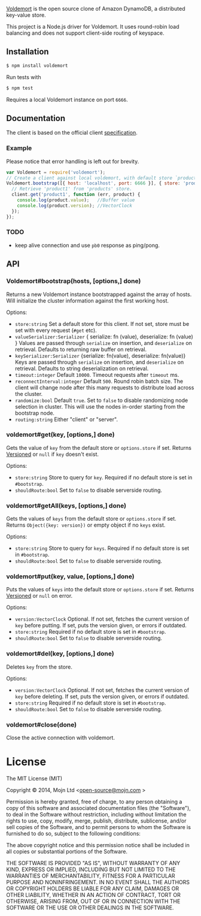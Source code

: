 [Voldemort](http://github.com/voldemort/voldemort) is the open source clone of Amazon DynamoDB, a distributed key-value store.

This project is a Node.js driver for Voldemort. It uses round-robin load balancing and does not support client-side routing of keyspace.

## Installation

```bash
$ npm install voldemort
```

Run tests with

```bash
$ npm test
```

Requires a local Voldemort instance on port `6666`.

## Documentation

The client is based on the official client [specification](https://github.com/voldemort/voldemort/wiki/Writing-own-client-for-Voldemort).

### Example

Please notice that error handling is left out for brevity.

```js
var Voldemort = require('voldemort');
// Create a client against local voldemort, with default store `products`.
Voldemort.bootstrap([{ host: 'localhost', port: 6666 }], { store: 'products' }, function (err, client) {
  // Retrieve 'product1' from 'products' store.
  client.get('product1', function (err, product) {
    console.log(product.value);   //Buffer value
    console.log(product.version); //VectorClock
  });
});
```

### TODO

  * keep alive connection and use `pb0` response as ping/pong.


## API

### Voldemort#bootstrap(hosts, [options,] done)

Returns a new Voldemort instance bootstrapped against the array of hosts.
Will initialize the cluster information against the first working host.

Options:
  * `store:string` Set a default store for this client. If not set, store must
    be set with every request (`#get` etc).
  * `valueSerializer:Serializer` { serialize: fn (value), deserialize: fn (value) }
    Values are passed through `serialize` on insertion, and `deserialize` on retrieval.
    Defaults to returning raw buffer on retrieval.
  * `keySerializer:Serializer` {serialize: fn(value), deserialize: fn(value)}
    Keys are passed through `serialize` on insertion, and `deserialize` on retrieval.
    Defaults to string deserialization on retrieval.
  * `timeout:integer` Default `10000`. Timeout requests after `timeout` ms.
  * `reconnectInterval:integer` Default `500`. Round robin batch size. The
    client will change node after this many requests to distribute load across
    the cluster.
  * `randomize:bool` Default `true`. Set to `false` to disable randomizing node
    selection in cluster. This will use the nodes in-order starting from the
    bootstrap node.
  * `routing:string` Either "client" or "server".

### voldemort#get(key, [options,] done)
Gets the value of `key` from the default store or `options.store` if set.
Returns [Versioned](proto/voldemort-client.proto#L22) or `null` if `key` doesn't exist.

Options:
  * `store:string` Store to query for `key`. Required if no default store is set in `#bootstrap`.
  * `shouldRoute:bool` Set to `false` to disable serverside routing.

### voldemort#getAll(keys, [options,] done)
Gets the values of `keys` from the default store or `options.store` if set.
Returns `Object({key: version})` or empty object if no `keys` exist.

Options:
  * `store:string` Store to query for `keys`. Required if no default store is set in `#bootstrap`.
  * `shouldRoute:bool` Set to `false` to disable serverside routing.


### voldemort#put(key, value, [options,] done)
Puts the values of `keys` into the default store or `options.store` if set.
Returns [Versioned](proto/voldemort-client.proto#L22) or `null` on error.

Options:
  * `version:VectorClock` Optional. If not set, fetches the current version
    of `key` before putting. If set, puts the version given, or errors if outdated.
  * `store:string` Required if no default store is set in `#bootstrap`.
  * `shouldRoute:bool` Set to `false` to disable serverside routing.


### voldemort#del(key, [options,] done)
Deletes `key` from the store.

Options:
  * `version:VectorClock` Optional. If not set, fetches the current version
    of `key` before deleting. If set, puts the version given, or errors if outdated.
  * `store:string` Required if no default store is set in `#bootstrap`.
  * `shouldRoute:bool` Set to `false` to disable serverside routing.


### voldemort#close(done)
Close the active connection with voldemort.

# License

The MIT License (MIT)

Copyright © 2014, Mojn Ltd \<open-source@mojn.com \>

Permission is hereby granted, free of charge, to any person obtaining a copy of this software and associated documentation files (the "Software"), to deal in the Software without restriction, including without limitation the rights to use, copy, modify, merge, publish, distribute, sublicense, and/or sell copies of the Software, and to permit persons to whom the Software is furnished to do so, subject to the following conditions:

The above copyright notice and this permission notice shall be included in all copies or substantial portions of the Software.

THE SOFTWARE IS PROVIDED "AS IS", WITHOUT WARRANTY OF ANY KIND, EXPRESS OR IMPLIED, INCLUDING BUT NOT LIMITED TO THE WARRANTIES OF MERCHANTABILITY, FITNESS FOR A PARTICULAR PURPOSE AND NONINFRINGEMENT. IN NO EVENT SHALL THE AUTHORS OR COPYRIGHT HOLDERS BE LIABLE FOR ANY CLAIM, DAMAGES OR OTHER LIABILITY, WHETHER IN AN ACTION OF CONTRACT, TORT OR OTHERWISE, ARISING FROM, OUT OF OR IN CONNECTION WITH THE SOFTWARE OR THE USE OR OTHER DEALINGS IN THE SOFTWARE.
